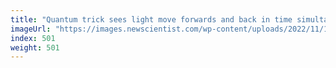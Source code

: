 ```yaml
---
title: "Quantum trick sees light move forwards and back in time simultaneously"
imageUrl: "https://images.newscientist.com/wp-content/uploads/2022/11/10151848/SEI_133046493.jpg?width=600"
index: 501
weight: 501
---
```

